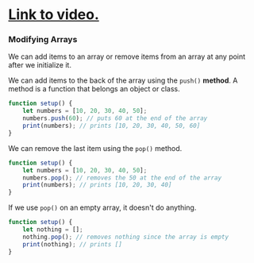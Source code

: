 # [Link to video.](https://www.youtube.com/watch?v=Aod1y_E0KJI&list=PLVD25niNi0BkQvmH23k4rixyITzYUwRaS)

### Modifying Arrays

We can add items to an array or remove items from an array at any point after we initialize it. 

We can add items to the back of the array using the `push()` **method**. A method is a function that belongs an object or class.

```js
function setup() {
    let numbers = [10, 20, 30, 40, 50]; 
    numbers.push(60); // puts 60 at the end of the array
    print(numbers); // prints [10, 20, 30, 40, 50, 60]
}
```

We can remove the last item using the `pop()` method.

```js
function setup() {
    let numbers = [10, 20, 30, 40, 50]; 
    numbers.pop(); // removes the 50 at the end of the array
    print(numbers); // prints [10, 20, 30, 40]
}
```

If we use `pop()` on an empty array, it doesn't do anything.

```js
function setup() {
    let nothing = []; 
    nothing.pop(); // removes nothing since the array is empty
    print(nothing); // prints []
}
```
